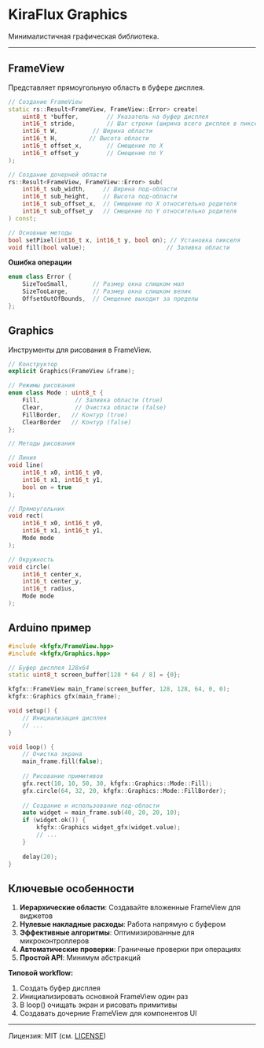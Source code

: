 # KiraFlux Graphics

Минималистичная графическая библиотека.

---

## FrameView
Представляет прямоугольную область в буфере дисплея.

```cpp
// Создание FrameView
static rs::Result<FrameView, FrameView::Error> create(
    uint8_t *buffer,        // Указатель на буфер дисплея
    int16_t stride,         // Шаг строки (ширина всего дисплея в пикселях)
    int16_t W,          // Ширина области
    int16_t H,         // Высота области
    int16_t offset_x,       // Смещение по X
    int16_t offset_y        // Смещение по Y
);

// Создание дочерней области
rs::Result<FrameView, FrameView::Error> sub(
    int16_t sub_width,     // Ширина под-области
    int16_t sub_height,    // Высота под-области
    int16_t sub_offset_x,  // Смещение по X относительно родителя
    int16_t sub_offset_y   // Смещение по Y относительно родителя
) const;

// Основные методы
bool setPixel(int16_t x, int16_t y, bool on); // Установка пикселя
void fill(bool value);                       // Заливка области
```

**Ошибка операции**

```cpp
enum class Error {
    SizeTooSmall,       // Размер окна слишком мал
    SizeTooLarge,       // Размер окна слишком велик
    OffsetOutOfBounds,  // Смещение выходит за пределы
};
```

## Graphics
Инструменты для рисования в FrameView.

```cpp
// Конструктор
explicit Graphics(FrameView &frame);

// Режимы рисования
enum class Mode : uint8_t {
    Fill,          // Заливка области (true)
    Clear,         // Очистка области (false)
    FillBorder,   // Контур (true)
    ClearBorder   // Контур (false)
};

// Методы рисования

// Линия
void line(                                      
    int16_t x0, int16_t y0,
    int16_t x1, int16_t y1,
    bool on = true
);

// Прямоугольник
void rect(                                      
    int16_t x0, int16_t y0,
    int16_t x1, int16_t y1,
    Mode mode
);

// Окружность
void circle(                                    
    int16_t center_x, 
    int16_t center_y,
    int16_t radius,
    Mode mode
);
```

## Arduino пример

```cpp
#include <kfgfx/FrameView.hpp>
#include <kfgfx/Graphics.hpp>

// Буфер дисплея 128x64
static uint8_t screen_buffer[128 * 64 / 8] = {0};

kfgfx::FrameView main_frame(screen_buffer, 128, 128, 64, 0, 0);
kfgfx::Graphics gfx(main_frame);

void setup() {
    // Инициализация дисплея
    // ...
}

void loop() {
    // Очистка экрана
    main_frame.fill(false);
    
    // Рисование примитивов
    gfx.rect(10, 10, 50, 30, kfgfx::Graphics::Mode::Fill);
    gfx.circle(64, 32, 20, kfgfx::Graphics::Mode::FillBorder);
    
    // Создание и использование под-области
    auto widget = main_frame.sub(40, 20, 20, 10);
    if (widget.ok()) {
        kfgfx::Graphics widget_gfx(widget.value);
        // ...
    }
    
    delay(20);
}
```

## Ключевые особенности
1. **Иерархические области**: Создавайте вложенные FrameView для виджетов
2. **Нулевые накладные расходы**: Работа напрямую с буфером
3. **Эффективные алгоритмы**: Оптимизированные для микроконтроллеров
4. **Автоматические проверки**: Граничные проверки при операциях
5. **Простой API**: Минимум абстракций

**Типовой workflow:**
1. Создать буфер дисплея
2. Инициализировать основной FrameView один раз
3. В loop() очищать экран и рисовать примитивы
4. Создавать дочерние FrameView для компонентов UI

---

Лицензия: MIT (см. [LICENSE](./LICENSE))